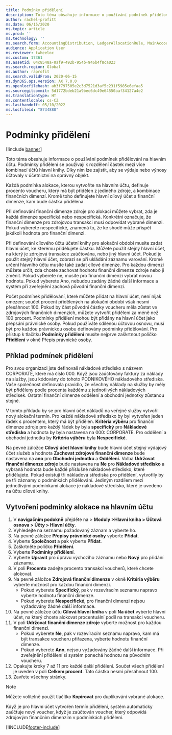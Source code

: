 ```yaml
---
title: Podmínky přidělení
description: Toto téma obsahuje informace o používání podmínek přidělování na hlavním účtu.
author: rachel-profitt
ms.date: 06/15/2020
ms.topic: article
ms.prod: ''
ms.technology: ''
ms.search.form: AccountingDistribution, LedgerAllocationRule, MainAccount, AllocationTerms
audience: Application User
ms.reviewer: twheeloc
ms.custom: 17361
ms.assetid: 04c8548a-0af9-492b-954b-946b4f8ca023
ms.search.region: Global
ms.author: raprofit
ms.search.validFrom: 2020-06-15
ms.dyn365.ops.version: AX 7.0.0
ms.openlocfilehash: ab3f797505e2c3d7521d3af5c231f5985e6efaa5
ms.sourcegitcommit: 5d1772bdeb21a9bec6dc49e64550aaf34127a4e2
ms.translationtype: HT
ms.contentlocale: cs-CZ
ms.lasthandoff: 05/10/2022
ms.locfileid: "8734888"
---
```

# <a name="allocation-terms"></a>Podmínky přidělení

[!include [banner](../includes/banner.md)]

Toto téma obsahuje informace o používání podmínek přidělování na hlavním účtu. Podmínky přidělení se používají k rozdělení částek mezi více kombinací účtů hlavní knihy. Díky nim lze zajistit, aby se výdaje nebo výnosy účtovaly v účetnictví na správný objekt.

Každá podmínka alokace, kterou vytvoříte na hlavním účtu, definuje procento voucheru, který má být přidělen z jediného zdroje, a kombinace finančních dimenzí. Kromě toho definujete hlavní cílový účet a finanční dimenze, kam bude částka přidělena. 

Při definování finanční dimenze zdroje pro alokaci můžete vybrat, zda je každá dimenze specifická nebo nespecifická. Konkrétní označuje, že finanční dimenze pro zdrojovou transakci musí odpovídat vybrané dimenzi. Pokud vyberete nespecifické, znamená to, že ke shodě může přispět jakákoli hodnota pro finanční dimenzi.

Při definování cílového účtu účetní knihy pro alokační období musíte zadat hlavní účet, ke kterému přidělujete částku. Můžete použít stejný hlavní účet, na který je zdrojová transakce zaúčtována, nebo jiný hlavní účet. Pokud je použit stejný hlavní účet, zobrazí se při ukládání záznamu varování. Kromě určení hlavního účtu musíte také zadat cílové dimenze. Pro každou dimenzi můžete určit, zda chcete zachovat hodnotu finanční dimenze zdroje nebo ji změnit. Pokud vyberete ne, musíte pro finanční dimenzi vybrat novou hodnotu. Pokud vyberete Ano, nebudou zadány žádné další informace a systém při zveřejnění zachová původní finanční dimenzi.

Počet podmínek přidělování, které můžete přidat na hlavní účet, není nijak omezen; součet procent přidělených na alokační období však nesmí přesáhnout 100. Pokud by část původní částky voucheru měla zůstat ve zdrojových finančních dimenzích, můžete vytvořit přidělení za méně než 100 procent. Podmínky přidělení mohou být přidány na hlavní účet jako přepsání právnické osoby. Pokud používáte sdílenou účtovou osnovu, musí být pro každou právnickou osobu definovány podmínky přidělování. Pro přístup k tlačítku **Podmínky přidělení** musíte nejprve zaškrtnout políčko **Přidělení** v okně Přepis právnické osoby.

## <a name="allocation-term-example"></a>Příklad podmínek přidělení
Pro svou organizaci jste definovali nákladové středisko s názvem CORPORATE, které má číslo 000. Když jsou zaúčtovány faktury za náklady na služby, jsou kódovány do tohoto PODNIKOVÉHO nákladového střediska. Vaše společnost definovala pravidlo, že všechny náklady na služby by měly být přiděleny podle procenta každému z jednotlivých nákladových středisek. Ostatní finanční dimenze oddělení a obchodní jednotky zůstanou stejné.

V tomto příkladu by se pro hlavní účet nákladů na veřejné služby vytvořil nový alokační termín. Pro každé nákladové středisko by byl vytvořen jeden řádek s procentem, který má být přidělen. **Kritéria výběru** pro finanční dimenze zdroje pro každý řádek by byla **specifický** pro **Nákladové středisko** a hodnota by byla nastavena na 000: CORPORATE. Pro oddělení a obchodní jednotku by **Kritéria výběru** byla **Nespecifické**.

Na pevné záložce **Cílový účet hlavní knihy** bude hlavní účet stejný výdajový účet služeb a hodnota **Zachovat zdrojové finanční dimenze** bude nastavena na **ano** pro **Obchodní jednotku** a **Oddělení.** Volba **Udržovat finanční dimenze zdroje** bude nastavena na **Ne** pro **Nákladové středisko** a vybraná hodnota bude každé příslušné nákladové středisko, které přidělujete. Pokud existují tři nákladová střediska pro přidělení, vytvořily by se tři záznamy o podmínkách přidělování. Jediným rozdílem mezi jednotlivými podmínkami alokace je nákladové středisko, které je uvedeno na účtu cílové knihy.

## <a name="create-an-allocation-term-on-a-main-account"></a>Vytvoření podmínky alokace na hlavním účtu

1. V **navigačním podokně** přejděte na > **Moduly >Hlavní kniha > Účtová osnova > Účty > Hlavní účty**.
2. Vyhledejte na seznamu požadovaný záznam a vyberte ho.
3. Na pevné záložce **Přepisy právnické osoby** vyberte **Přidat**.
4. Vyberte **Společnost** a pak vyberte **Přidat**.
5. Zaškrtněte políčko **Přidělení**.
6. Vyberte **Podmínky přidělení**.
7. Vyberte **Upravit** pro úpravu výchozího záznamu nebo **Nový** pro přidání záznamu.
8. V poli **Procento** zadejte procento transakcí voucherů, které chcete alokovat.
9. Na pevné záložce **Zdrojová finanční dimenze** v okně **Kritéria výběru** vyberte možnost pro každou finanční dimenzi.
    - Pokud vyberete **Specifický**, pak v rozevíracím seznamu napravo vyberte hodnotu finanční dimenze.
    - Pokud vyberete **Nespecifické**, pro finanční dimenzi nejsou vyžadovány žádné další informace.
10. Na pevné záložce účtu **Cílová hlavní kniha** v poli **Na účet** vyberte hlavní účet, na který chcete alokovat procentuální podíl na transakci voucheru.
11. V poli **Udržovat finanční dimenze zdroje** vyberte možnost pro každou finanční dimenzi.
    - Pokud vyberete **Ne**, pak v rozevíracím seznamu napravo, kam má být transakce voucheru přiřazena, vyberte hodnotu finanční dimenze.
    - Pokud vyberete **Ano**, nejsou vyžadovány žádné další informace. Při zveřejnění přidělení si systém ponechá hodnotu na původním voucheru.
12. Opakujte kroky 7 až 11 pro každé další přidělení. Součet všech přidělení je uveden v poli **Celkem procent**. Tato částka nesmí přesáhnout 100.
13. Zavřete všechny stránky.

>[!NOTE] 
> Můžete volitelně použít tlačítko **Kopírovat** pro duplikování vybrané alokace.

Když je pro hlavní účet vytvořen termín přidělení, systém automaticky zaúčtuje nový voucher, když je zaúčtován voucher, který odpovídá zdrojovým finančním dimenzím v podmínkách přidělení.


[!INCLUDE[footer-include](../../includes/footer-banner.md)]
